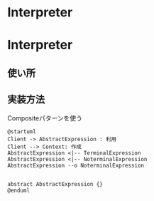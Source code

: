# Interpreter

# Interpreter

## 使い所

## 実装方法
Compositeパターンを使う
``` plantuml
@startuml
Client -> AbstractExpression : 利用
Client --> Context: 作成
AbstractExpression <|-- TerminalExpression
AbstractExpression <|-- NoterminalExpression
AbstractExpression --o NoterminalExpression


abstract AbstractExpression {}
@enduml
```

